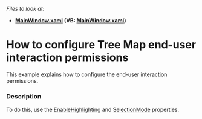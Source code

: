 <!-- default file list -->
*Files to look at*:

* **[MainWindow.xaml](./CS/TreeMapHighlightingSelectionSample/MainWindow.xaml) (VB: [MainWindow.xaml](./VB/TreeMapHighlightingSelectionSample/MainWindow.xaml))**
<!-- default file list end -->
# How to configure Tree Map end-user interaction permissions


This example explains how to configure the end-user interaction permissions.


<h3>Description</h3>

To do&nbsp;this, use the <a href="https://documentation.devexpress.com/#WPF/DevExpressXpfTreeMapTreeMapControl_EnableHighlightingtopic">EnableHighlighting</a>&nbsp;and <a href="https://documentation.devexpress.com/#WPF/DevExpressXpfTreeMapTreeMapControl_SelectionModetopic">SelectionMode</a>&nbsp;properties.

<br/>


